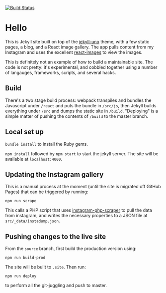 [![Build Status](https://travis-ci.org/twitchett/twitchett.github.io.svg?branch=source)](https://travis-ci.org/twitchett/twitchett.github.io)

# Hello

This is Jekyll site built on top of the [jekyll-uno](https://github.com/joshgerdes/jekyll-uno) theme, with a few static pages, a blog, and a React image gallery. The app pulls content from my Instagram and uses the excellent [react-images](https://github.com/jossmac/react-images) to view the images.

This is definitely not an example of how to build a maintainable site. The code is not pretty: it's experimental, and cobbled together using a number of langauges, frameworks, scripts, and several hacks.

## Build

There's a two stage build process: webpack transpiles and bundles the Javascript under `/react` and puts the bundle in `/src/js`, then Jekyll builds everything under `/src` and dumps the static site in `/build`. "Deploying" is a simple matter of pushing the contents of `/build` to the master branch.

## Local set up

`bundle install` to install the Ruby gems.

`npm install` followed by `npm start` to start the jekyll server. The site will be available at `localhost:4000`.


## Updating the Instagram gallery

This is a manual process at the moment (until the site is migrated off GitHub Pages) that can be triggered by running:

`npm run scrape`

This calls a PHP script that uses [instagram-php-scraper](https://github.com/postaddictme/instagram-php-scraper) to pull the data from instagram, and writes the necessary properties to a JSON file at `src/_data/instadump.json`. 


## Pushing changes to the live site

From the `source` branch, first build the production version using:

```
npm run build-prod
```

The site will be built to `.site`. Then run:

```
npm run deploy
```

to perform all the git-juggling and push to master.




